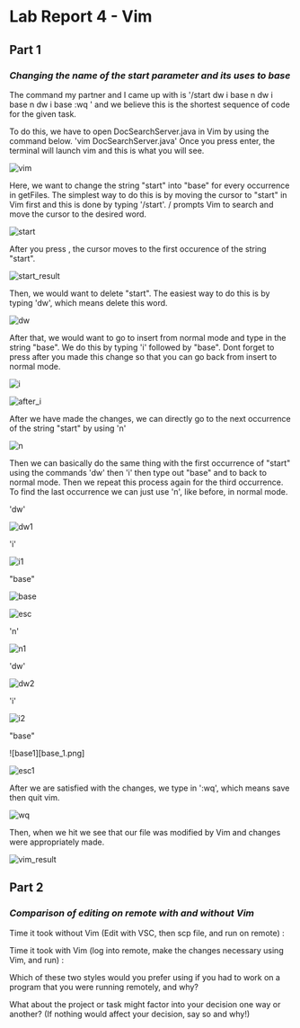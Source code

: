 

# Lab Report 4 - Vim

## Part 1 

### *Changing the name of the start parameter and its uses to base*

The command my partner and I came up with is 
'/start <Enter> dw i base <Esc> n dw i base <Esc> n dw i base <Esc> :wq <enter>'
and we believe this is the shortest sequence of code for the given task.
  
To do this, we have to open DocSearchServer.java in Vim by using the command below.
'vim DocSearchServer.java'
Once you press enter, the terminal will launch vim and this is what you will see.
  
![vim](vim.png)

Here, we want to change the string "start" into "base" for every occurrence in getFiles.
The simplest way to do this is by moving the cursor to "start" in Vim first and this is done by typing 
'/start'. / prompts Vim to search and move the cursor to the desired word.

![start](start.png)
  
After you press <Enter>, the cursor moves to the first occurence of the string "start".
  
![start_result](start_result.png)
  
Then, we would want to delete "start". The easiest way to do this is by typing 'dw', which means delete this word.
 
![dw](dw.png)
 
After that, we would want to go to insert from normal mode and type in the string "base". We do this by typing 'i' followed by "base". Dont forget to press <Esc> after you made this change so that you can go back from insert to normal mode.

![i](i.png)
 
![after_i](after_i.png)
  
  
After we have made the changes, we can directly go to the next occurrence of the string "start" by using 'n'
  
![n](n.png)
  
Then we can basically do the same thing with the first occurrence of "start" using the commands 'dw' then 'i' then type out "base" and <Esc> to back to normal mode. Then we repeat this process again for the third occurrence. To find the last occurrence we can just use 'n', like before, in normal mode.
 
'dw'

![dw1](dw_1.png)
  
'i'

![i1](i_1.png)
  
"base"

![base](base.png)
  
<Esc>

![esc](esc.png)
  
'n'

![n1](n_1.png)

'dw'

![dw2](dw_2.png)
  
'i'

![i2](i_2.png)
  
"base"

![base1][base_1.png]
  
<Esc>

![esc1](esc_1.png)
  
 After we are satisfied with the changes, we type in ':wq', which means save then quit vim.
  
![wq](wq.png)
  
Then, when we hit <Enter> we see that our file was modified by Vim and changes were appropriately made.
  
![vim_result](vim_result.png)
  
## Part 2

### *Comparison of editing on remote with and without Vim*
  
Time it took without Vim (Edit with VSC, then scp file, and run on remote) :
  
Time it took with Vim (log into remote, make the changes necessary using Vim, and run) :
  
Which of these two styles would you prefer using if you had to work on a program that you were running remotely, and why?
  

What about the project or task might factor into your decision one way or another? (If nothing would affect your decision, say so and why!)
  

